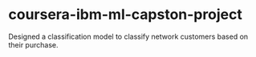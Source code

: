 # coursera-ibm-ml-capston-project
Designed a classification model to classify network customers based on their purchase.
